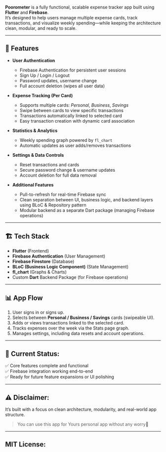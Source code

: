**Poorometer** is a fully functional, scalable expense tracker app built using **Flutter** and **Firebase**.  
It’s designed to help users manage multiple expense cards, track transactions, and visualize weekly spending—while keeping the architecture clean, modular, and ready to scale.

---

## 🚀 Features

- **User Authentication**  
  - Firebase Authentication for persistent user sessions  
  - Sign Up / Login / Logout  
  - Password updates, username change  
  - Full account deletion (wipes all user data)

- **Expense Tracking (Per Card)**  
  - Supports multiple cards: *Personal*, *Business*, *Savings*  
  - Swipe between cards to view specific transactions  
  - Transactions automatically linked to selected card  
  - Easy transaction creation with dynamic card association

- **Statistics & Analytics**  
  - Weekly spending graph powered by `fl_chart`  
  - Automatic updates as user adds/removes transactions  

- **Settings & Data Controls**  
  - Reset transactions and cards  
  - Secure password change & username updates  
  - Account deletion for full data removal

- **Additional Features**  
  - Pull-to-refresh for real-time Firebase sync  
  - Clean separation between UI, business logic, and backend layers using BLoC & Repository pattern  
  - Modular backend as a separate Dart package (managing Firebase operations)

---

## 🏗️ Tech Stack

- **Flutter** (Frontend)
- **Firebase Authentication** (User Management)
- **Firebase Firestore** (Database)
- **BLoC (Business Logic Component)** (State Management)
- **fl_chart** (Graphs & Charts)
- Custom **Dart** Backend Package (for Firebase operations)

---

## 📊 App Flow

1. User signs in or signs up.
2. Selects between **Personal / Business / Savings** cards (swipeable UI).
3. Adds or views transactions linked to the selected card.
4. Tracks expenses over the week via the Stats page graph.
5. Manages settings, including data resets and account operations.

---

## 🎯 Current Status:  
✅ Core features complete and functional  
✅ Firebase integration working end-to-end  
✅ Ready for future feature expansions or UI polishing

---

## ⚠️ Disclaimer:
It’s built with a focus on clean architecture, modularity, and real-world app structure.
> You can use this app for Yours personal app without any worry🥰

---

## MIT License:

